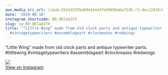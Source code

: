 ```yaml
---
aws_media_src_url: //pub-5541d2355e6941b4a5fe50450aba723b.r2.dev/2019/08/2019-08-10_15-22-09_UTC.jpg
date: '2019-08-10'
instagram_shortcode: B0_QKlaA3TX
slug: ig-B0_QKlaA3TX
title: '“Little Wing” made from old clock parts and antique typewriter parts. #littlewing
  #vintagetypewriters #assemblageart #clockmasks #redwings'
---
```


“Little Wing” made from old clock parts and antique typewriter parts. #littlewing #vintagetypewriters #assemblageart #clockmasks #redwings 

![](//pub-5541d2355e6941b4a5fe50450aba723b.r2.dev/2019/08/2019-08-10_15-22-09_UTC.jpg)   
[View on Instagram](https://www.instagram.com/p/B0_QKlaA3TX/)